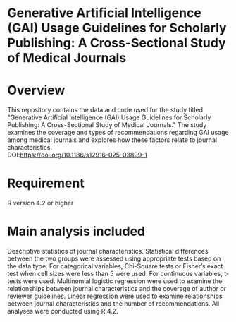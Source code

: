 # Generative Artificial Intelligence (GAI) Usage Guidelines for Scholarly Publishing: A Cross-Sectional Study of Medical Journals
# Overview
This repository contains the data and code used for the study titled "Generative Artificial Intelligence (GAI) Usage Guidelines for Scholarly Publishing: A Cross-Sectional Study of Medical Journals." The study examines the coverage and types of recommendations regarding GAI usage among medical journals and explores how these factors relate to journal characteristics.
<br>DOI:https://doi.org/10.1186/s12916-025-03899-1

# Requirement
R version 4.2 or higher
# Main analysis included
Descriptive statistics of journal characteristics.
Statistical differences between the two groups were assessed using appropriate tests based on the data type. For categorical variables, Chi-Square tests or Fisher’s exact test when cell sizes were less than 5 were used. For continuous variables, t-tests were used. Multinomial logistic regression were used to examine the relationships between journal characteristics and the coverage of author or reviewer guidelines. Linear regression were used to examine relationships between journal characteristics and the number of recommendations. All analyses were conducted using R 4.2.


